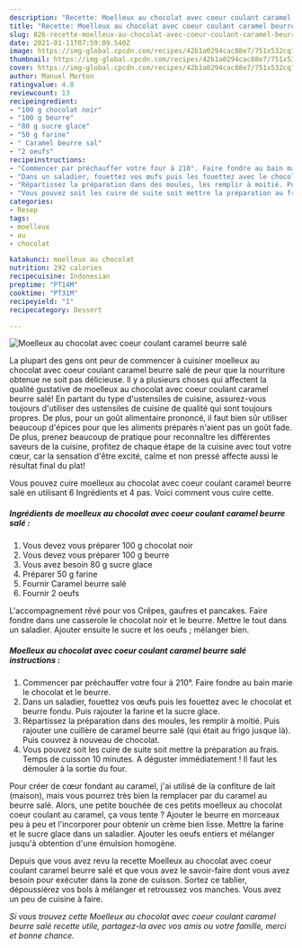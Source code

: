 ```yaml
---
description: "Recette: Moelleux au chocolat avec coeur coulant caramel beurre salé"
title: "Recette: Moelleux au chocolat avec coeur coulant caramel beurre salé"
slug: 826-recette-moelleux-au-chocolat-avec-coeur-coulant-caramel-beurre-sale
date: 2021-01-11T07:59:09.540Z
image: https://img-global.cpcdn.com/recipes/42b1a0294cac88e7/751x532cq70/moelleux-au-chocolat-avec-coeur-coulant-caramel-beurre-sale-photo-principale-de-la-recette.jpg
thumbnail: https://img-global.cpcdn.com/recipes/42b1a0294cac88e7/751x532cq70/moelleux-au-chocolat-avec-coeur-coulant-caramel-beurre-sale-photo-principale-de-la-recette.jpg
cover: https://img-global.cpcdn.com/recipes/42b1a0294cac88e7/751x532cq70/moelleux-au-chocolat-avec-coeur-coulant-caramel-beurre-sale-photo-principale-de-la-recette.jpg
author: Manuel Morton
ratingvalue: 4.8
reviewcount: 13
recipeingredient:
- "100 g chocolat noir"
- "100 g beurre"
- "80 g sucre glace"
- "50 g farine"
- " Caramel beurre sal"
- "2 oeufs"
recipeinstructions:
- "Commencer par préchauffer votre four à 210°. Faire fondre au bain marie le chocolat et le beurre."
- "Dans un saladier, fouettez vos œufs puis les fouettez avec le chocolat et beurre fondu. Puis rajouter la farine et la sucre glace."
- "Répartissez la préparation dans des moules, les remplir à moitié. Puis rajouter une cuillère de caramel beurre salé (qui était au frigo jusque là). Puis couvrez à nouveau de chocolat."
- "Vous pouvez soit les cuire de suite soit mettre la préparation au frais. Temps de cuisson 10 minutes. A déguster immédiatement ! Il faut les démouler à la sortie du four."
categories:
- Resep
tags:
- moelleux
- au
- chocolat

katakunci: moelleux au chocolat 
nutrition: 292 calories
recipecuisine: Indonesian
preptime: "PT14M"
cooktime: "PT31M"
recipeyield: "1"
recipecategory: Dessert

---
```



![Moelleux au chocolat avec coeur coulant caramel beurre salé](https://img-global.cpcdn.com/recipes/42b1a0294cac88e7/751x532cq70/moelleux-au-chocolat-avec-coeur-coulant-caramel-beurre-sale-photo-principale-de-la-recette.jpg)

La plupart des gens ont peur de commencer à cuisiner moelleux au chocolat avec coeur coulant caramel beurre salé de peur que la nourriture obtenue ne soit pas délicieuse. Il y a plusieurs choses qui affectent la qualité gustative de moelleux au chocolat avec coeur coulant caramel beurre salé! En partant du type d'ustensiles de cuisine, assurez-vous toujours d'utiliser des ustensiles de cuisine de qualité qui sont toujours propres. De plus, pour un goût alimentaire prononcé, il faut bien sûr utiliser beaucoup d'épices pour que les aliments préparés n'aient pas un goût fade. De plus, prenez beaucoup de pratique pour reconnaître les différentes saveurs de la cuisine, profitez de chaque étape de la cuisine avec tout votre cœur, car la sensation d'être excité, calme et non pressé affecte aussi le résultat final du plat!

<!--inarticleads1-->

Vous pouvez cuire moelleux au chocolat avec coeur coulant caramel beurre salé en utilisant 6 Ingrédients et 4 pas. Voici comment vous cuire cette.

##### Ingrédients de moelleux au chocolat avec coeur coulant caramel beurre salé :

1. Vous devez vous préparer 100 g chocolat noir
1. Vous devez vous préparer 100 g beurre
1. Vous avez besoin 80 g sucre glace
1. Préparer 50 g farine
1. Fournir  Caramel beurre salé
1. Fournir 2 oeufs


L&#39;accompagnement rêvé pour vos Crêpes, gaufres et pancakes. Faire fondre dans une casserole le chocolat noir et le beurre. Mettre le tout dans un saladier. Ajouter ensuite le sucre et les oeufs ; mélanger bien. 

<!--inarticleads2-->

##### Moelleux au chocolat avec coeur coulant caramel beurre salé instructions :

1. Commencer par préchauffer votre four à 210°. Faire fondre au bain marie le chocolat et le beurre.
1. Dans un saladier, fouettez vos œufs puis les fouettez avec le chocolat et beurre fondu. Puis rajouter la farine et la sucre glace.
1. Répartissez la préparation dans des moules, les remplir à moitié. Puis rajouter une cuillère de caramel beurre salé (qui était au frigo jusque là). Puis couvrez à nouveau de chocolat.
1. Vous pouvez soit les cuire de suite soit mettre la préparation au frais. Temps de cuisson 10 minutes. A déguster immédiatement ! Il faut les démouler à la sortie du four.


Pour créer de cœur fondant au caramel, j&#39;ai utilisé de la confiture de lait (maison), mais vous pourrez très bien la remplacer par du caramel au beurre salé. Alors, une petite bouchée de ces petits moelleux au chocolat coeur coulant au caramel, ça vous tente ? Ajouter le beurre en morceaux peu à peu et l&#39;incorporer pour obtenir un crème bien lisse. Mettre la farine et le sucre glace dans un saladier. Ajouter les oeufs entiers et mélanger jusqu&#39;à obtention d&#39;une émulsion homogène. 

<!--inarticleads1-->

<p>
Depuis que vous avez revu la recette Moelleux au chocolat avec coeur coulant caramel beurre salé et que vous avez le savoir-faire dont vous avez besoin pour exécuter dans la zone de cuisson. Sortez ce tablier, dépoussiérez vos bols à mélanger et retroussez vos manches. Vous avez un peu de cuisine à faire.
</p>

<p>
<i>Si vous trouvez cette Moelleux au chocolat avec coeur coulant caramel beurre salé recette utile, partagez-la avec vos amis ou votre famille, merci et bonne chance.</i>
</p>

